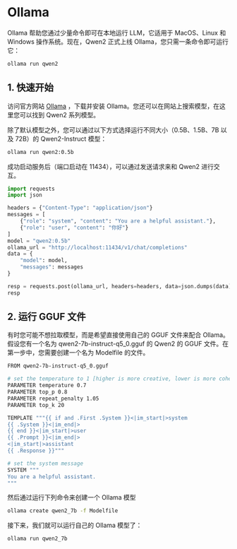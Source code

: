 # Ollama

Ollama 帮助您通过少量命令即可在本地运行 LLM，它适用于 MacOS、Linux 和 Windows 操作系统。现在，Qwen2 正式上线 Ollama，您只需一条命令即可运行它：

```bash
ollama run qwen2
```

## 1. 快速开始

访问官方网站 [Ollama](https://ollama.com/download) ，下载并安装 Ollama。您还可以在网站上搜索模型，在这里您可以找到 Qwen2 系列模型。

除了默认模型之外，您可以通过以下方式选择运行不同大小（0.5B、1.5B、7B 以及 72B）的 Qwen2-Instruct 模型：

```bash linenums="1"
ollama run qwen2:0.5b
```

成功启动服务后（端口启动在 11434），可以通过发送请求来和 Qwen2 进行交互。

```python linenums="1"
import requests
import json

headers = {"Content-Type": "application/json"}
messages = [
    {"role": "system", "content": "You are a helpful assistant."},
    {"role": "user", "content": "你好"}
]
model = "qwen2:0.5b"
ollama_url = "http://localhost:11434/v1/chat/completions"
data = {
    "model": model,
    "messages": messages
}

resp = requests.post(ollama_url, headers=headers, data=json.dumps(data))
resp
```



## 2. 运行 GGUF 文件

有时您可能不想拉取模型，而是希望直接使用自己的 GGUF 文件来配合 Ollama。假设您有一个名为  qwen2-7b-instruct-q5_0.gguf 的 Qwen2 的 GGUF 文件。在第一步中，您需要创建一个名为 Modelfile 的文件。

```bash linenums="1"
FROM qwen2-7b-instruct-q5_0.gguf

# set the temperature to 1 [higher is more creative, lower is more coherent]
PARAMETER temperature 0.7
PARAMETER top_p 0.8
PARAMETER repeat_penalty 1.05
PARAMETER top_k 20

TEMPLATE """{{ if and .First .System }}<|im_start|>system
{{ .System }}<|im_end|>
{{ end }}<|im_start|>user
{{ .Prompt }}<|im_end|>
<|im_start|>assistant
{{ .Response }}"""

# set the system message
SYSTEM """
You are a helpful assistant.
"""
```

然后通过运行下列命令来创建一个 Ollama 模型

```bash
ollama create qwen2_7b -f Modelfile
```

接下来，我们就可以运行自己的 Ollama 模型了：

```bash
ollama run qwen2_7b
```
